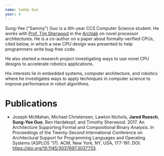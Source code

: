 ```yaml
---
name: Sammy Guo
year: 4
---
```




Sung-Yee ("Sammy") Guo is a 4th-year CCS Computer Science student.  He
works with [Prof. Tim Sherwood](https://www.cs.ucsb.edu/~sherwood) in
the [Archlab](http://www.cs.ucsb.edu/~arch/) on novel processor
architectures.  He is a co-author on a paper about formally-verified
CPUs, cited below, in which a new CPU design was presented to help
programmers write bug-free code.

He also started a research project investigating ways to use novel CPU
designs to accelerate robotics applications.

His interests lie in embedded systems, computer architecture, and
robotics where he investigates ways to apply techniques in computer
science to improve performance in robot algorithms.

# Publications

* Joseph McMahan, Michael Christensen, Lawton Nichols, <b>Jared Roesch</b>, <b>Sung-Yee Guo</b>, Ben Hardekopf, and Timothy Sherwood. 2017. An Architecture Supporting Formal and Compositional Binary Analysis. In Proceedings of the Twenty-Second International Conference on Architectural Support for Programming Languages and Operating Systems (ASPLOS '17). ACM, New York, NY, USA, 177-191. DOI: <a href="https://doi.org/10.1145/3037697.3037733">https://doi.org/10.1145/3037697.3037733</a>.
